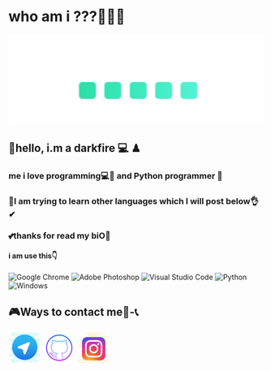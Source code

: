 <h1> who am i ???🤔🤔🤞 </h1>

<img aling="center" src="https://github.com/darkfire86/darkfire86/blob/main/image/ANI2.gif?raw=true" alt ="for fun😊"> 

<h2>👑hello, i.m a darkfire 💻 ♟</h2>
<h3> me i love programming💻💖 and Python programmer 🐍</h3>
<h3>👀I am trying to learn other languages which I will post below👌✔</h3>
<h3>💕thanks for read my biO🌹</h3>
<h4>i am use this👇</h4>

![Google Chrome](https://img.shields.io/badge/Google%20Chrome-4285F4?style=for-the-badge&logo=GoogleChrome&logoColor=white) ![Adobe Photoshop](https://img.shields.io/badge/adobe%20photoshop-%2331A8FF.svg?style=for-the-badge&logo=adobe%20photoshop&logoColor=white) ![Visual Studio Code](https://img.shields.io/badge/Visual%20Studio%20Code-0078d7.svg?style=for-the-badge&logo=visual-studio-code&logoColor=white) ![Python](https://img.shields.io/badge/python-3670A0?style=for-the-badge&logo=python&logoColor=ffdd54) ![Windows](https://img.shields.io/badge/Windows-0078D6?style=for-the-badge&logo=windows&logoColor=white)

<h2>🎮Ways to contact me📱-📞</h2>

<a href="https://t.me/darkfireq"><img src="https://github.com/darkfire86/darkfire86/blob/main/image/icons8-telegram-app-64.png?raw=true"></a>      <a href="https://github.com/darkfire86"><img src="https://github.com/darkfire86/darkfire86/blob/main/image/icons8-github-64.png?raw=true"></a>      <a href="https://www.instagram.com/darkfire0q"><img src="https://github.com/darkfire86/darkfire86/blob/main/image/icons8-instagram-64.png?raw=true"></a> <img src="">

